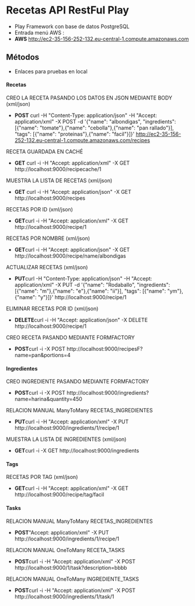 # Recetas API RestFul Play

-	Play Framework con base de datos PostgreSQL
-	Entrada menú AWS :
-	**AWS** http://ec2-35-156-252-132.eu-central-1.compute.amazonaws.com

## Métodos

-	Enlaces para pruebas en local

#### Recetas

CREO LA RECETA PASANDO LOS DATOS EN JSON MEDIANTE BODY (xml/json)
-	**POST** curl -H "Content-Type: application/json" -H "Accept: application/xml" -X POST -d '{"name": "albondigas", "ingredients": [{"name": "tomate"},{"name": "cebolla"},{"name": "pan rallado"}], "tags": [{"name": "proteinas"},{"name": "facil"}]}' http://ec2-35-156-252-132.eu-central-1.compute.amazonaws.com/recipes

RECETA GUARDADA EN CACHÉ
-	**GET** curl -i -H "Accept: application/xml" -X GET http://localhost:9000/recipecache/1

MUESTRA LA LISTA DE RECETAS (xml/json)
-	**GET** curl -i -H "Accept: application/json" -X GET http://localhost:9000/recipes

RECETAS POR ID (xml/json)
-	**GET**curl -i -H "Accept: application/xml" -X GET http://localhost:9000/recipe/1

RECETAS POR NOMBRE (xml/json)
-	**GET**curl -i -H "Accept: application/json" -X GET http://localhost:9000/recipe/name/albondigas

ACTUALIZAR RECETAS (xml/json)
-	**PUT**curl -H "Content-Type: application/json" -H "Accept: application/xml" -X PUT -d '{"name": "Rodaballo", "ingredients": [{"name": "m"},{"name": "e"},{"name": "ii"}], "tags": [{"name": "ym"},{"name": "y"}]}' http://localhost:9000/recipe/1

ELIMINAR RECETAS POR ID (xml/json)
-	**DELETE**curl -i -H "Accept: application/json" -X DELETE http://localhost:9000/recipe/1

CREO RECETA PASANDO MEDIANTE FORMFACTORY
-	**POST**curl -i -X POST http://localhost:9000/recipesF\?name\=pan\&portions\=4

#### Ingredientes

CREO INGREDIENTE PASANDO MEDIANTE FORMFACTORY
-	**POST**curl -i -X POST http://localhost:9000/ingredients\?name\=harina\&quantity\=450

RELACION MANUAL ManyToMany RECETAS_INGREDIENTES
- **PUT**curl -i -H "Accept: application/xml" -X PUT http://localhost:9000/ingredients/1/recipe/1

MUESTRA LA LISTA DE INGREDIENTES (xml/json)
-	**GET**curl -i -X GET http://localhost:9000/ingredients

#### Tags

RECETAS POR TAG (xml/json)
-	**GET**curl -i -H "Accept: application/xml" -X GET http://localhost:9000/recipe/tag/facil


#### Tasks

RELACION MANUAL ManyToMany RECETAS_INGREDIENTES
-	**POST**"Accept: application/xml" -X PUT http://localhost:9000/ingredients/1/recipe/1

RELACION MANUAL OneToMany RECETA_TASKS
-	**POST**curl -i -H "Accept: application/xml" -X POST http://localhost:9000/1/task\?description\=bbbb

RELACION MANUAL OneToMany INGREDIENTE_TASKS
-	**POST**curl -i -H "Accept: application/xml" -X POST http://localhost:9000/ingredients/1/task/1



